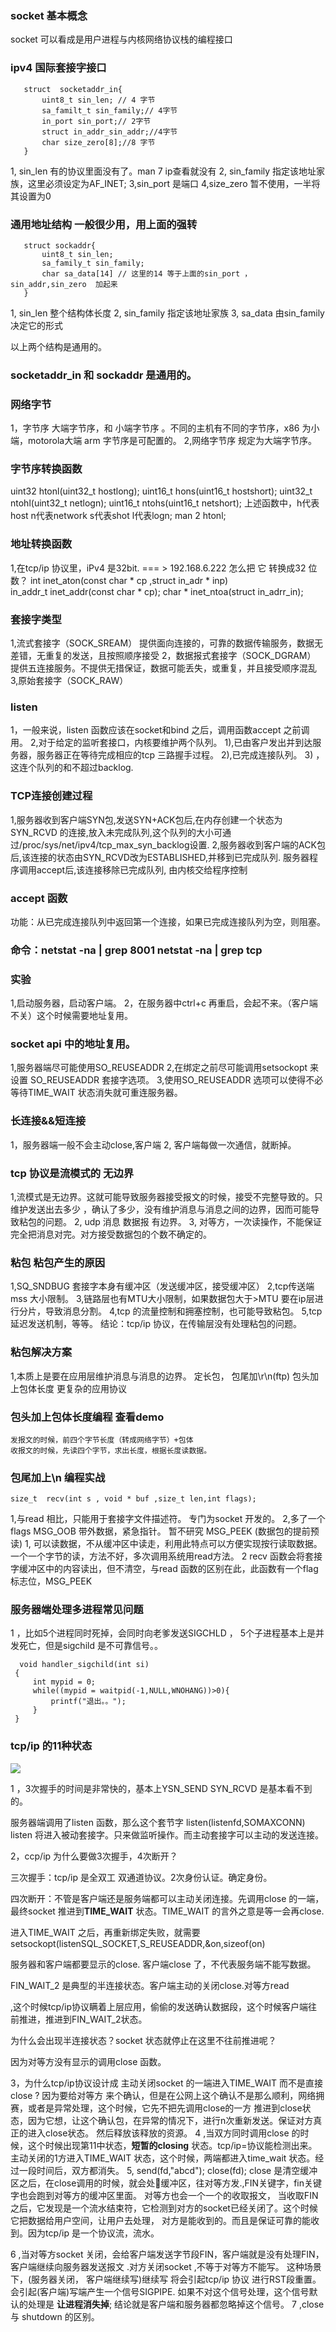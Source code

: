 ### socket 基本概念
socket 可以看成是用户进程与内核网络协议栈的编程接口
### ipv4 国际套接字接口
 ~~~
 	struct  socketaddr_in{
		uint8_t sin_len; // 4 字节
		sa_familt_t sin_family;// 4字节
		in_port sin_port;// 2字节
		struct in_addr_sin_addr;//4字节
		char size_zero[8];//8 字节
	}
 ~~~
1, sin_len 有的协议里面没有了。man 7 ip查看就没有 
2, sin_family 指定该地址家族，这里必须设定为AF_INET;
3,sin_port 是端口
4,size_zero 暂不使用，一半将其设置为0
### 通用地址结构 一般很少用，用上面的强转
 ~~~
 	struct sockaddr{
		uint8_t sin_len;
		sa_family_t sin_family;
		char sa_data[14] // 这里的14 等于上面的sin_port ，sin_addr,sin_zero	加起来
	}
 ~~~
 1, sin_len 整个结构体长度
 2, sin_family 指定该地址家族
 3, sa_data 由sin_family 决定它的形式

 以上两个结构是通用的。
### socketaddr_in 和 sockaddr 是通用的。

### 网络字节
 1，字节序 
  大端字节序，和 小端字节序 。不同的主机有不同的字节序，x86 为小端，motorola大端
  arm 字节序是可配置的。
 2,网络字节序 规定为大端字节序。

### 字节序转换函数
 uint32 htonl(uint32_t hostlong);
 uint16_t hons(uint16_t hostshort);
 uint32_t ntohl(uint32_t netlogn);
 uint16_t ntohs(uint16_t netshort);
 上述函数中，h代表host  n代表network  s代表shot l代表logn; man 2 htonl;
	
### 地址转换函数

1,在tcp/ip 协议里，iPv4 是32bit. === > 192.168.6.222 怎么把  它 转换成32 位数？
int inet_aton(const char * cp ,struct in_adr * inp)		
in_addr_t inet_addr(const char * cp);
char * inet_ntoa(struct in_adrr_in);

### 套接字类型
1,流式套接字（SOCK_SREAM）
提供面向连接的，可靠的数据传输服务，数据无差错，无重复的发送，且按照顺序接受
2，数据报式套接字（SOCK_DGRAM）
提供五连接服务。不提供无措保证，数据可能丢失，或重复，并且接受顺序混乱
3,原始套接字（SOCK_RAW）
### listen  
1，一般来说，listen 函数应该在socket和bind 之后，调用函数accept 之前调用。
2,对于给定的监听套接口，内核要维护两个队列。
	1),已由客户发出并到达服务器，服务器正在等待完成相应的tcp 三路握手过程。
	2),已完成连接队列。
	3) ，这连个队列的和不超过backlog.
### TCP连接创建过程
1,服务器收到客户端SYN包,发送SYN+ACK包后,在内存创建一个状态为SYN_RCVD
 的连接,放入未完成队列,这个队列的大小可通过/proc/sys/net/ipv4/tcp_max_syn_backlog设置.
2,服务器收到客户端的ACK包后,该连接的状态由SYN_RCVD改为ESTABLISHED,并移到已完成队列.
服务器程序调用accept后,该连接移除已完成队列, 由内核交给程序控制
### accept 函数
 功能：从已完成连接队列中返回第一个连接，如果已完成连接队列为空，则阻塞。
### 命令：netstat -na | grep 8001 netstat -na | grep tcp
### 实验 
1,启动服务器，启动客户端。
2，在服务器中ctrl+c 再重启，会起不来。（客户端不关）这个时候需要地址复用。
### socket api 中的地址复用。
1,服务器端尽可能使用SO_REUSEADDR
2,在绑定之前尽可能调用setsockopt 来设置 SO_REUSEADDR 套接字选项。
3,使用SO_REUSEADDR 选项可以使得不必等待TIME_WAIT 状态消失就可重连服务器。
### 长连接&&短连接
1，服务器端一般不会主动close,客户端
2, 客户端每做一次通信，就断掉。
### tcp 协议是流模式的 无边界
1,流模式是无边界。这就可能导致服务器接受报文的时候，接受不完整导致的。只维护发送出去多少
，确认了多少，没有维护消息与消息之间的边界，因而可能导致粘包的问题。
2, udp 消息 数据报 有边界。
3, 对等方，一次读操作，不能保证完全把消息对完。对方接受数据包的个数不确定的。
### 粘包 粘包产生的原因
1,SQ_SNDBUG 套接字本身有缓冲区（发送缓冲区，接受缓冲区）
2,tcp传送端mss 大小限制。
3,链路层也有MTU大小限制，如果数据包大于>MTU 要在ip层进行分片，导致消息分割。
4,tcp 的流量控制和拥塞控制，也可能导致粘包。
5,tcp 延迟发送机制，等等。
结论：tcp/ip 协议，在传输层没有处理粘包的问题。
### 粘包解决方案
1,本质上是要在应用层维护消息与消息的边界。
		定长包，
		包尾加\r\n(ftp)
		包头加上包体长度
		更复杂的应用协议
### 包头加上包体长度编程 查看demo
	发报文的时候，前四个字节长度（转成网络字节）+包体   
	收报文的时候，先读四个字节，求出长度，根据长度读数据。
### 包尾加上\n 编程实战
	size_t  recv(int s , void * buf ,size_t len,int flags);
1,与read 相比，只能用于套接字文件描述符。 专门为socket 开发的。
2,多了一个flags 
MSG_OOB 带外数据，紧急指针。 暂不研究
MSG_PEEK (数据包的提前预读)
1, 可以读数据，不从缓冲区中读走，利用此特点可以方便实现按行读取数据。
   一个一个字节的读，方法不好，多次调用系统用read方法。
2 recv 函数会将套接字缓冲区中的内容读出，但不清空，与read
   函数的区别在此，此函数有一个flag 标志位，MSG_PEEK
### 服务器端处理多进程常见问题
1 ，比如5个进程同时死掉，会同时向老爹发送SIGCHLD ，
5个子进程基本上是并发死亡，但是sigchild 是不可靠信号。。 
  ~~~
    void handler_sigchild(int si)
   {
	   int mypid = 0;
	   while((mypid = waitpid(-1,NULL,WNOHANG))>0){
		   printf("退出。。");
	   }
   }
  ~~~



### tcp/ip 的11种状态



![](zhuangtai.png)



1 ，3次握手的时间是非常快的，基本上YSN_SEND SYN_RCVD 是基本看不到的。

服务器端调用了listen 函数，那么这个套节字 listen(listenfd,SOMAXCONN) listen 将进入被动套接字。只来做监听操作。而主动套接字可以主动的发送连接。

2，ccp/ip 为什么要做3次握手，4次断开？ 

三次握手：tcp/ip 是全双工 双通道协议。2次身份认证。确定身份。

四次断开：不管是客户端还是服务端都可以主动关闭连接。先调用close 的一端，最终socket 推进到**TIME_WAIT** 状态。TIME_WAIT 的言外之意是等一会再close.

进入TIME_WAIT 之后，再重新绑定失败，就需要setsockopt(listenSQL_SOCKET,S_REUSEADDR,&on,sizeof(on)
		
服务器和客户端都要显示的close. 客户端close 了，不代表服务端不能写数据。

FIN_WAIT_2 是典型的半连接状态。客户端主动的关闭close.对等方read

,这个时候tcp/ip协议瞒着上层应用，偷偷的发送确认数据段，这个时候客户端往前推进，推进到FIN_WAIT_2状态。

为什么会出现半连接状态？socket 状态就停止在这里不往前推进呢？

因为对等方没有显示的调用close 函数。



3，为什么tcp/ip协议设计成 主动关闭socket 的一端进入TIME_WAIT 而不是直接close ?
因为要给对等方
来个确认，但是在公网上这个确认不是那么顺利，网络拥赛，或者是异常处理，这个时候，它先不把先调用close的一方
推进到close状态，因为它想，让这个确认包，在异常的情况下，进行n次重新发送。保证对方真正的进入close状态。
然后释放该释放的资源。
4 ,当双方同时调用close 的时候，这个时候出现第11中状态，**短暂的closing** 状态。tcp/ip=协议能检测出来。
主动关闭的1方进入TIME_WAIT 状态，这个时候，两端都进入time_wait 状态。经过一段时间后，双方都消失。
5, send(fd,"abcd"); close(fd); close
是清空缓冲区之后，在close调用的时候，就会处缓冲区，往对等方发.,FIN关键字，fin关键字也会跑到对等方的缓冲区里面。 对等方也会一个一个的收取报文，
当收取FIN之后，它发现是一个流水结束符，它检测到对方的socket已经关闭了。这个时候它把数据给用户空间，让用户去处理，
对方是能收到的。而且是保证可靠的能收到。因为tcp/ip 是一个协议流，流水。

6 ,当对等方socket 关闭，会给客户端发送字节段FIN，客户端就是没有处理FIN，
 客户端继续向服务器发送报文 .对方关闭socket ,不等于对等方不能写。
 这种场景下，(服务器关闭， 客户端继续写)继续写 将会引起tcp/ip 协议 进行RST段重置。 会引起(客户端)写端产生一个信号SIGPIPE. 如果不对这个信号处理，这个信号默认的处理是
 **让进程消失掉**; 结论就是客户端和服务器都忽略掉这个信号。
 7 ,close 与 shutdown 的区别。
